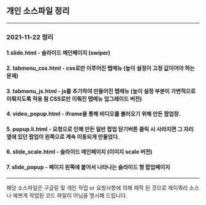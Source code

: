 ## 개인 소스파일 정리

-------------------------------------------------------------------------------
### 2021-11-22 정리

#### 1.slide.html - 슬라이드 메인페이지 (swiper) <br>
#### 2. tabmenu_css.html - css로만 이루어진 탭메뉴 (높이 설정이 고정 값이어야 하는 문제) <br>
#### 3. tabmenu_js.html - js를 추가하여 만들어진 탭메뉴 (높이 설정 부분이 가변적으로 이뤄지도록 적용 됨 CSS로만 이뤄진 탭메뉴 업그레이드 버전) <br>
#### 4. video_popup.html - iframe을 통해 비디오를 불러오기 위해 만든 팝업창. <br>
#### 5. popup.li.html - 요청으로 인해 만든 일반 팝업 닫기버튼 클릭 시 사라지면 그 자리 옆에 있던 팝업이 왼쪽으로 계속 이동되게 만들었다. <br>
#### 6. slide_scale.html - 슬라이드 메인페이지 (이미지 scale 버전) <br>
#### 7. slide_popup - 페이지 왼쪽에 붙어서 나타나는 슬라이드 형 팝업페이지 <br>
-------------------------------------------------------------------------------

해당 소스파일은 구글링 및 개인 작업 or 요청사항에 의해 제작 된 것으로
제이쿼리 소스나 예쁘게 작업된 코드 파일이 아님을 명시해 드립니다.
